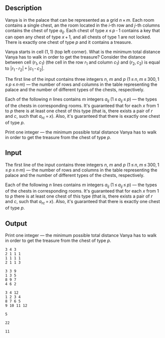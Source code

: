 ## Description

<div><p>Vanya is in the palace that can be represented as a grid <span class="tex-span"><i>n</i> × <i>m</i></span>. Each room contains a single chest, an the room located in the <span class="tex-span"><i>i</i></span>-th row and <span class="tex-span"><i>j</i></span>-th columns contains the chest of type <span class="tex-span"><i>a</i><sub class="lower-index"><i>ij</i></sub></span>. Each chest of type <span class="tex-span"><i>x</i> ≤ <i>p</i> - 1</span> contains a key that can open any chest of type <span class="tex-span"><i>x</i> + 1</span>, and all chests of type <span class="tex-span">1</span> are not locked. There is exactly one chest of type <span class="tex-span"><i>p</i></span> and it contains a treasure.</p><p>Vanya starts in cell <span class="tex-span">(1, 1)</span> (top left corner). What is the minimum total distance Vanya has to walk in order to get the treasure? Consider the distance between cell <span class="tex-span">(<i>r</i><sub class="lower-index">1</sub>, <i>c</i><sub class="lower-index">1</sub>)</span> (the cell in the row <span class="tex-span"><i>r</i><sub class="lower-index">1</sub></span> and column <span class="tex-span"><i>c</i><sub class="lower-index">1</sub></span>) and <span class="tex-span">(<i>r</i><sub class="lower-index">2</sub>, <i>c</i><sub class="lower-index">2</sub>)</span> is equal to <span class="tex-span">|<i>r</i><sub class="lower-index">1</sub> - <i>r</i><sub class="lower-index">2</sub>| + |<i>c</i><sub class="lower-index">1</sub> - <i>c</i><sub class="lower-index">2</sub>|</span>.</p></div><div class="input-specification"><p>The first line of the input contains three integers <span class="tex-span"><i>n</i></span>, <span class="tex-span"><i>m</i></span> and <span class="tex-span"><i>p</i></span> (<span class="tex-span">1 ≤ <i>n</i>, <i>m</i> ≤ 300, 1 ≤ <i>p</i> ≤ <i>n</i>·<i>m</i></span>)&nbsp;— the number of rows and columns in the table representing the palace and the number of different types of the chests, respectively.</p><p>Each of the following <span class="tex-span"><i>n</i></span> lines contains <span class="tex-span"><i>m</i></span> integers <span class="tex-span"><i>a</i><sub class="lower-index"><i>ij</i></sub></span> (<span class="tex-span">1 ≤ <i>a</i><sub class="lower-index"><i>ij</i></sub> ≤ <i>p</i></span>)&nbsp;— the types of the chests in corresponding rooms. It's guaranteed that for each <span class="tex-span"><i>x</i></span> from <span class="tex-span">1</span> to <span class="tex-span"><i>p</i></span> there is at least one chest of this type (that is, there exists a pair of <span class="tex-span"><i>r</i></span> and <span class="tex-span"><i>c</i></span>, such that <span class="tex-span"><i>a</i><sub class="lower-index"><i>rc</i></sub> = <i>x</i></span>). Also, it's guaranteed that there is exactly one chest of type <span class="tex-span"><i>p</i></span>.</p></div><div class="output-specification"><p>Print one integer&nbsp;— the minimum possible total distance Vanya has to walk in order to get the treasure from the chest of type <span class="tex-span"><i>p</i></span>.</p></div>

## Input

<p>The first line of the input contains three integers <span class="tex-span"><i>n</i></span>, <span class="tex-span"><i>m</i></span> and <span class="tex-span"><i>p</i></span> (<span class="tex-span">1 ≤ <i>n</i>, <i>m</i> ≤ 300, 1 ≤ <i>p</i> ≤ <i>n</i>·<i>m</i></span>)&nbsp;— the number of rows and columns in the table representing the palace and the number of different types of the chests, respectively.</p><p>Each of the following <span class="tex-span"><i>n</i></span> lines contains <span class="tex-span"><i>m</i></span> integers <span class="tex-span"><i>a</i><sub class="lower-index"><i>ij</i></sub></span> (<span class="tex-span">1 ≤ <i>a</i><sub class="lower-index"><i>ij</i></sub> ≤ <i>p</i></span>)&nbsp;— the types of the chests in corresponding rooms. It's guaranteed that for each <span class="tex-span"><i>x</i></span> from <span class="tex-span">1</span> to <span class="tex-span"><i>p</i></span> there is at least one chest of this type (that is, there exists a pair of <span class="tex-span"><i>r</i></span> and <span class="tex-span"><i>c</i></span>, such that <span class="tex-span"><i>a</i><sub class="lower-index"><i>rc</i></sub> = <i>x</i></span>). Also, it's guaranteed that there is exactly one chest of type <span class="tex-span"><i>p</i></span>.</p>

## Output

<p>Print one integer&nbsp;— the minimum possible total distance Vanya has to walk in order to get the treasure from the chest of type <span class="tex-span"><i>p</i></span>.</p>





```input1
3 4 3
2 1 1 1
1 1 1 1
2 1 1 3

```




```input2
3 3 9
1 3 5
8 9 7
4 6 2

```




```input3
3 4 12
1 2 3 4
8 7 6 5
9 10 11 12

```




```output1
5

```




```output2
22

```




```output3
11

```


